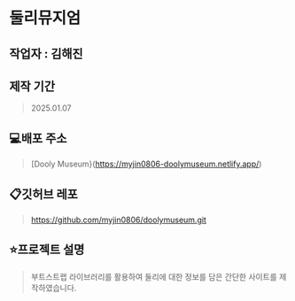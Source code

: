 # 둘리뮤지엄

## 작업자 : 김해진

## 제작 기간
> 2025.01.07

## 💻배포 주소
> [Dooly Museum}(https://myjin0806-doolymuseum.netlify.app/)

## 📋깃허브 레포
> https://github.com/myjin0806/doolymuseum.git


## ⭐️프로젝트 설명
> 부트스트랩 라이브러리를 활용하여 둘리에 대한 정보를 담은 간단한 사이트를 제작하였습니다.
